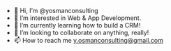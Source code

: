 - 👋 Hi, I’m @yosmanconsulting
- 👀 I’m interested in Web & App Development.
- 🌱 I’m currently learning how to build a CRM!
- 💞️ I’m looking to collaborate on anything, really!
- 📫 How to reach me y.osmanconsulting@gmail.com

<!---
yosmanconsulting/yosmanconsulting is a ✨ special ✨ repository because its `README.md` (this file) appears on your GitHub profile.
You can click the Preview link to take a look at your changes.
--->
